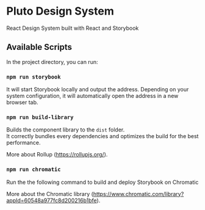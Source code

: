 # Pluto Design System
React Design System built with React and Storybook


## Available Scripts

In the project directory, you can run:

### `npm run storybook`

It will start Storybook locally and output the address. Depending on your system configuration, it will automatically open the address in a new browser tab.

### `npm run build-library`

Builds the component library to the `dist` folder.\
It correctly bundles every dependencies and optimizes the build for the best performance.

More about Rollup (https://rollupjs.org/).

### `npm run chromatic`

Run the the following command to build and deploy Storybook on Chromatic

More about the Chromatic library (https://www.chromatic.com/library?appId=60548a977fc8d200216b1bfe).
